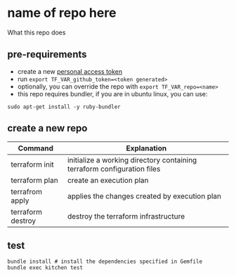 # name of repo here

What this repo does

## pre-requirements

- create a new [personal access token](https://github.com/settings/tokens)
- run `export TF_VAR_github_token=<token generated>`
- optionally, you can override the repo with `export TF_VAR_repo=<name>`
- this repo requires bundler, if you are in ubuntu linux, you can use:
```
sudo apt-get install -y ruby-bundler
```

## create a new repo


Command | Explanation 
-------------- | -------------------------
terraform init | initialize a working directory containing terraform configuration files
terraform plan | create an execution plan
terrafrom apply | applies the changes created by execution plan 
terraform destroy | destroy the terraform infrastructure

## test

```
bundle install # install the dependencies specified in Gemfile
bundle exec kitchen test
```
